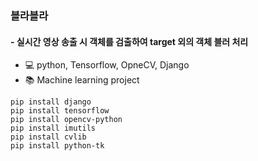 ### 블라블라
#### - 실시간 영상 송출 시 객체를 검출하여 target 외의 객체 블러 처리
- :computer: python, Tensorflow, OpneCV, Django
- :books: Machine learning project


```
pip install django
pip install tensorflow
pip install opencv-python
pip install imutils
pip install cvlib
pip install python-tk

 ```
